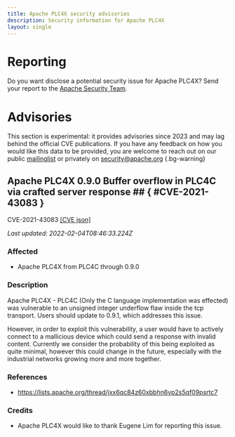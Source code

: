 ```yaml
---
title: Apache PLC4X security advisories
description: Security information for Apache PLC4X
layout: single
---
```


# Reporting

Do you want disclose a potential security issue for Apache PLC4X? Send your report to the [Apache Security Team](mailto:security@apache.org).

# Advisories

This section is experimental: it provides advisories since 2023 and may lag behind the official CVE publications. If you have any feedback on how you would like this data to be provided, you are welcome to reach out on our public [mailinglist](/mailinglist) or privately on [security@apache.org](mailto:security@apache.org)
{.bg-warning}

## Apache PLC4X 0.9.0 Buffer overflow in PLC4C via crafted server response ## { #CVE-2021-43083 }

CVE-2021-43083 [\[CVE json\]](./CVE-2021-43083.cve.json)

_Last updated: 2022-02-04T08:46:33.224Z_

### Affected

* Apache PLC4X from PLC4C through 0.9.0


### Description

Apache PLC4X - PLC4C (Only the C language implementation was effected) was vulnerable to an unsigned integer underflow flaw inside the tcp transport. Users should update to 0.9.1, which addresses this issue.

However, in order to exploit this vulnerability, a user would have to actively connect to a mallicious device which could send a response with invalid content. Currently we consider the probability of this being exploited as quite minimal, however this could change in the future, especially with the industrial networks growing more and more together.

### References
* https://lists.apache.org/thread/jxx6qc84z60xbbhn6vp2s5qf09psrtc7


### Credits
* Apache PLC4X would like to thank Eugene Lim for reporting this issue.
